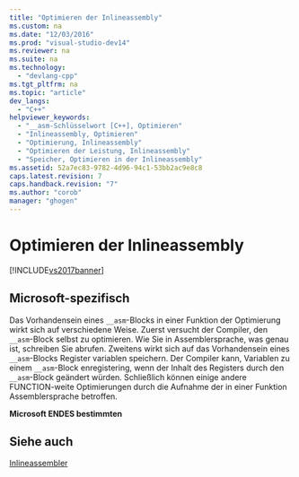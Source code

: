 ```yaml
---
title: "Optimieren der Inlineassembly"
ms.custom: na
ms.date: "12/03/2016"
ms.prod: "visual-studio-dev14"
ms.reviewer: na
ms.suite: na
ms.technology: 
  - "devlang-cpp"
ms.tgt_pltfrm: na
ms.topic: "article"
dev_langs: 
  - "C++"
helpviewer_keywords: 
  - "__asm-Schlüsselwort [C++], Optimieren"
  - "Inlineassembly, Optimieren"
  - "Optimierung, Inlineassembly"
  - "Optimieren der Leistung, Inlineassembly"
  - "Speicher, Optimieren in der Inlineassembly"
ms.assetid: 52a7ec83-9782-4d96-94c1-53bb2ac9e8c8
caps.latest.revision: 7
caps.handback.revision: "7"
ms.author: "corob"
manager: "ghogen"
---
```

# Optimieren der Inlineassembly
[!INCLUDE[vs2017banner](../../assembler/inline/includes/vs2017banner.md)]

## Microsoft\-spezifisch  
 Das Vorhandensein eines `__asm`\-Blocks in einer Funktion der Optimierung wirkt sich auf verschiedene Weise.  Zuerst versucht der Compiler, den `__asm`\-Block selbst zu optimieren.  Wie Sie in Assemblersprache, was genau ist, schreiben Sie abrufen.  Zweitens wirkt sich auf das Vorhandensein eines `__asm`\-Blocks Register variablen speichern.  Der Compiler kann, Variablen zu einem `__asm`\-Block enregistering, wenn der Inhalt des Registers durch den `__asm`\-Block geändert würden.  Schließlich können einige andere FUNCTION\-weite Optimierungen durch die Aufnahme der in einer Funktion Assemblersprache betroffen.  
  
 **Microsoft ENDES bestimmten**  
  
## Siehe auch  
 [Inlineassembler](../../assembler/inline/inline-assembler.md)
